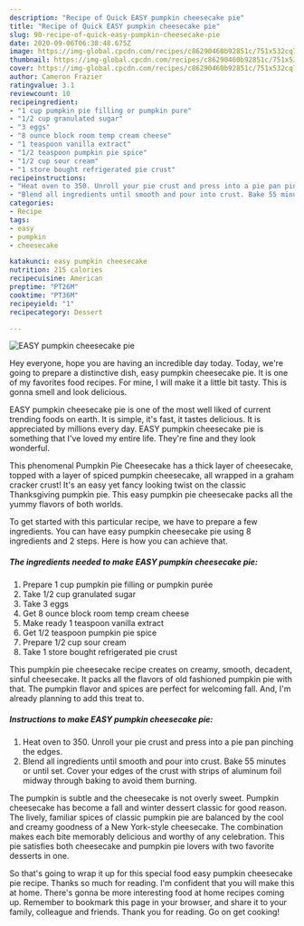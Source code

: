 ```yaml
---
description: "Recipe of Quick EASY pumpkin cheesecake pie"
title: "Recipe of Quick EASY pumpkin cheesecake pie"
slug: 90-recipe-of-quick-easy-pumpkin-cheesecake-pie
date: 2020-09-06T06:38:48.675Z
image: https://img-global.cpcdn.com/recipes/c86290460b92851c/751x532cq70/easy-pumpkin-cheesecake-pie-recipe-main-photo.jpg
thumbnail: https://img-global.cpcdn.com/recipes/c86290460b92851c/751x532cq70/easy-pumpkin-cheesecake-pie-recipe-main-photo.jpg
cover: https://img-global.cpcdn.com/recipes/c86290460b92851c/751x532cq70/easy-pumpkin-cheesecake-pie-recipe-main-photo.jpg
author: Cameron Frazier
ratingvalue: 3.1
reviewcount: 10
recipeingredient:
- "1 cup pumpkin pie filling or pumpkin pure"
- "1/2 cup granulated sugar"
- "3 eggs"
- "8 ounce block room temp cream cheese"
- "1 teaspoon vanilla extract"
- "1/2 teaspoon pumpkin pie spice"
- "1/2 cup sour cream"
- "1 store bought refrigerated pie crust"
recipeinstructions:
- "Heat oven to 350. Unroll your pie crust and press into a pie pan pinching the edges."
- "Blend all ingredients until smooth and pour into crust. Bake 55 minutes or until set. Cover your edges of the crust with strips of aluminum foil midway through baking to avoid them burning."
categories:
- Recipe
tags:
- easy
- pumpkin
- cheesecake

katakunci: easy pumpkin cheesecake 
nutrition: 215 calories
recipecuisine: American
preptime: "PT26M"
cooktime: "PT36M"
recipeyield: "1"
recipecategory: Dessert

---
```



![EASY pumpkin cheesecake pie](https://img-global.cpcdn.com/recipes/c86290460b92851c/751x532cq70/easy-pumpkin-cheesecake-pie-recipe-main-photo.jpg)

Hey everyone, hope you are having an incredible day today. Today, we're going to prepare a distinctive dish, easy pumpkin cheesecake pie. It is one of my favorites food recipes. For mine, I will make it a little bit tasty. This is gonna smell and look delicious.

EASY pumpkin cheesecake pie is one of the most well liked of current trending foods on earth. It is simple, it's fast, it tastes delicious. It is appreciated by millions every day. EASY pumpkin cheesecake pie is something that I've loved my entire life. They're fine and they look wonderful.

This phenomenal Pumpkin Pie Cheesecake has a thick layer of cheesecake, topped with a layer of spiced pumpkin cheesecake, all wrapped in a graham cracker crust! It&#39;s an easy yet fancy looking twist on the classic Thanksgiving pumpkin pie. This easy pumpkin pie cheesecake packs all the yummy flavors of both worlds.


To get started with this particular recipe, we have to prepare a few ingredients. You can have easy pumpkin cheesecake pie using 8 ingredients and 2 steps. Here is how you can achieve that.

<!--inarticleads1-->

##### The ingredients needed to make EASY pumpkin cheesecake pie:

1. Prepare 1 cup pumpkin pie filling or pumpkin purée
1. Take 1/2 cup granulated sugar
1. Take 3 eggs
1. Get 8 ounce block room temp cream cheese
1. Make ready 1 teaspoon vanilla extract
1. Get 1/2 teaspoon pumpkin pie spice
1. Prepare 1/2 cup sour cream
1. Take 1 store bought refrigerated pie crust


This pumpkin pie cheesecake recipe creates on creamy, smooth, decadent, sinful cheesecake. It packs all the flavors of old fashioned pumpkin pie with that. The pumpkin flavor and spices are perfect for welcoming fall. And, I&#39;m already planning to add this treat to. 

<!--inarticleads2-->

##### Instructions to make EASY pumpkin cheesecake pie:

1. Heat oven to 350. Unroll your pie crust and press into a pie pan pinching the edges.
1. Blend all ingredients until smooth and pour into crust. Bake 55 minutes or until set. Cover your edges of the crust with strips of aluminum foil midway through baking to avoid them burning.


The pumpkin is subtle and the cheesecake is not overly sweet. Pumpkin cheesecake has become a fall and winter dessert classic for good reason. The lively, familiar spices of classic pumpkin pie are balanced by the cool and creamy goodness of a New York-style cheesecake. The combination makes each bite memorably delicious and worthy of any celebration. This pie satisfies both cheesecake and pumpkin pie lovers with two favorite desserts in one. 

So that's going to wrap it up for this special food easy pumpkin cheesecake pie recipe. Thanks so much for reading. I'm confident that you will make this at home. There's gonna be more interesting food at home recipes coming up. Remember to bookmark this page in your browser, and share it to your family, colleague and friends. Thank you for reading. Go on get cooking!

